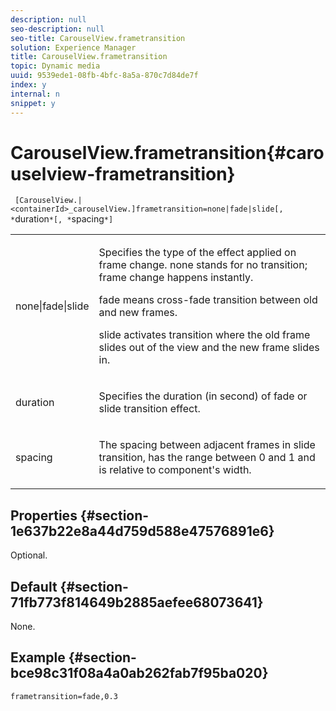 ```yaml
---
description: null
seo-description: null
seo-title: CarouselView.frametransition
solution: Experience Manager
title: CarouselView.frametransition
topic: Dynamic media
uuid: 9539ede1-08fb-4bfc-8a5a-870c7d84de7f
index: y
internal: n
snippet: y
---
```


# CarouselView.frametransition{#carouselview-frametransition}

 ` [CarouselView.|<containerId>_carouselView.]frametransition=none|fade|slide[, *`duration`*[, *`spacing`*]`

<table id="table_D5992FCFF26046079089652B211BB6C5"> 
 <tbody> 
  <tr> 
   <td colname="col1"> <p> <span class="codeph"> none|fade|slide </span> </p> </td> 
   <td colname="col2"> <p>Specifies the type of the effect applied on frame change. <span class="codeph"> none </span> stands for no transition; frame change happens instantly. </p> <p> <span class="codeph"> fade </span> means cross-fade transition between old and new frames. </p> <p> <span class="codeph"> slide </span> activates transition where the old frame slides out of the view and the new frame slides in. </p> </td> 
  </tr> 
  <tr> 
   <td colname="col1"> <p> <span class="codeph"> <span class="varname"> duration </span> </span> </p> </td> 
   <td colname="col2"> <p>Specifies the duration (in second) of <span class="codeph"> fade </span> or <span class="codeph"> slide </span> transition effect. </p> </td> 
  </tr> 
  <tr> 
   <td colname="col1"> <p> <span class="codeph"> <span class="varname"> spacing </span> </span> </p> </td> 
   <td colname="col2"> <p>The spacing between adjacent frames in <span class="codeph"> slide </span> transition, has the range between <span class="codeph"> 0 </span> and <span class="codeph"> 1 </span> and is relative to component's width. </p> </td> 
  </tr> 
 </tbody> 
</table>

## Properties {#section-1e637b22e8a44d759d588e47576891e6}

Optional.

## Default {#section-71fb773f814649b2885aefee68073641}

None.

## Example {#section-bce98c31f08a4a0ab262fab7f95ba020}

`frametransition=fade,0.3` 
